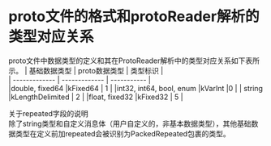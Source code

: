 # proto文件的格式和protoReader解析的类型对应关系
proto文件中数据类型的定义和其在ProtoReader解析中的类型对应关系如下表所示。
| 基础数据类型 | proto数据类型 | 类型标识 |  
| ------------- | ------------- | ----------- |  
|double, fixed64           |kFixed64      | 1        |
|int32, int64, bool, enum |kVarInt  |0 |
| string                  |kLengthDelimited | 2  |
|float, fixed32            |kFixed32      | 5 | 

关于repeated字段的说明  
除了string类型和自定义消息体（用户自定义的，非基本数据类型），其他基础数据类型在定义前加repeated会被识别为PackedRepeated包裹的类型。
